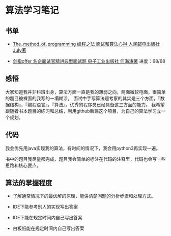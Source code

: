 # 算法学习笔记

## 书单

* [The_method_of_programming 编程之法 面试和算法心得 人民邮电出版社 July著](./The_method_of_programming/README.md)

* [剑指offer 名企面试官精讲典型面试题 电子工业出版社 何海涛著](./剑指offer/README.md) 进度：68/68

## 感悟

大家知道我并非科班出身，算法方面一直是我的薄弱之向，两面微软电面，很简单的题目被裸面的我写的一塌糊涂。
面试中手写算法题考察的其实是三个方面，『数据结构』，『编程语言』，『算法』。优秀的程序员已经具备这三方面的能力。
我希望跟随者书本题目的练习和总结，利用github新建这个项目，为自己的算法学习立一个规划。

## 代码

我会优先用java实现我的算法，有时间的情况下，我会用python3再实现一遍。

书中的题目我尽量都完成，题目我会简单的标注在代码的注释里，代码也会写一些思路和核心要点。

## 算法的掌握程度

* 了解通常情况下的最优解的原理，能讲清楚问题的分析步骤和处理方式。

* IDE下能参考别人的实现写出答案

* IDE下能在规定时间内自己写出答案

* 白板纸能在规定时间内自己写出答案